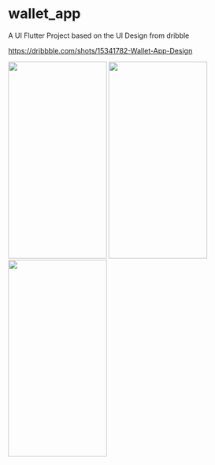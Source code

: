 # wallet_app

A UI Flutter Project based on the UI Design from dribble

https://dribbble.com/shots/15341782-Wallet-App-Design

<p float="left">
    <img src="https://user-images.githubusercontent.com/71022967/136672194-a37aff8d-5ee6-46de-9b26-7ce763251436.png" width="200" height="400" />
    <img src="https://user-images.githubusercontent.com/71022967/136672207-5e0964be-39bf-452b-8247-f96d6ef5f0c1.png" width="200" height="400" />
    <img src="https://user-images.githubusercontent.com/71022967/136672218-f1a4714c-6fd9-4c7a-b863-9fbec62b9854.png" width="200" height="400" />
</p>
